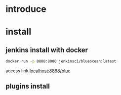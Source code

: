 # introduce

# install 

## jenkins install with docker
```bash
docker run -p 8888:8080 jenkinsci/blueocean:latest
```
access link [localhost:8888/blue](http://localhost:8888/blue)
## plugins install

